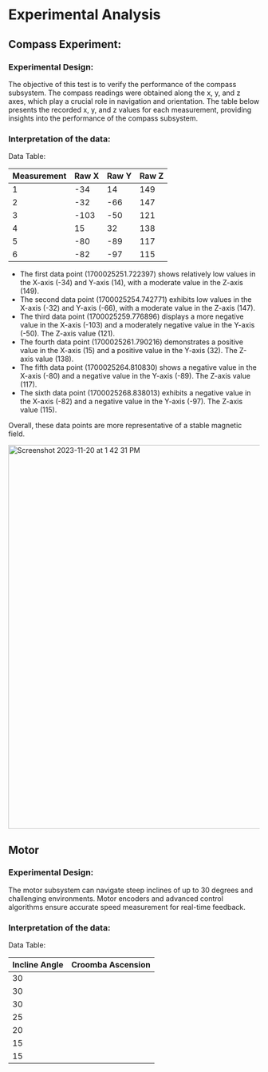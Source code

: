 # Experimental Analysis

##  Compass Experiment:

### Experimental Design:
The objective of this test is to verify the performance of the compass subsystem. The compass readings were obtained along the x, y, and z axes, which play a crucial role in navigation and orientation. The table below presents the recorded x, y, and z values for each measurement, providing insights into the performance of the compass subsystem.

### Interpretation of the data:
Data Table:
 
| Measurement | Raw X | Raw Y | Raw Z |
|-------------|-------|-------|-------|
| 1           | -34   | 14    | 149   |
| 2           | -32   | -66   | 147   |
| 3           | -103  | -50   | 121   |
| 4           | 15    | 32    | 138   |
| 5           | -80   | -89   | 117   |
| 6           | -82   | -97   | 115   |

- The first data point (1700025251.722397) shows relatively low values in the X-axis (-34) and Y-axis (14), with a moderate value in the Z-axis (149).
- The second data point (1700025254.742771) exhibits low values in the X-axis (-32) and Y-axis (-66), with a moderate value in the Z-axis (147).
- The third data point (1700025259.776896) displays a more negative value in the X-axis (-103) and a moderately negative value in the Y-axis (-50). The Z-axis value (121).
- The fourth data point (1700025261.790216) demonstrates a positive value in the X-axis (15) and a positive value in the Y-axis (32). The Z-axis value (138).
- The fifth data point (1700025264.810830) shows a negative value in the X-axis (-80) and a negative value in the Y-axis (-89). The Z-axis value (117).
- The sixth data point (1700025268.838013) exhibits a negative value in the X-axis (-82) and a negative value in the Y-axis (-97). The Z-axis value (115).

Overall, these data points are more representative of a stable magnetic field.

<img width="769" alt="Screenshot 2023-11-20 at 1 42 31 PM" src="https://github.com/JoshuaEgwuatu/Fall-2023-Autonomous-Crawlspace-Inspection-Robot/assets/112426690/0ffc31f5-3296-4297-a3fc-4917b83d9613">





## Motor

### Experimental Design:
The motor subsystem can navigate steep inclines of up to 30 degrees and challenging environments. Motor encoders and advanced control algorithms ensure accurate speed measurement for real-time feedback. 

### Interpretation of the data:
Data Table:

| Incline Angle | Croomba Ascension  |
|---------------|--------------------|
| 30            |                    |
| 30            |                    |
| 30            |                    |
| 25            |                    |
| 20            |                    |
| 15            |                    |
| 15            |                    |

